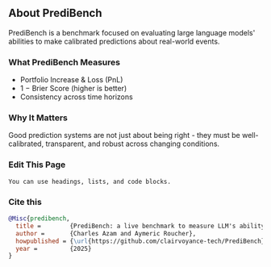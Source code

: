 ## About PrediBench

PrediBench is a benchmark focused on evaluating large language models' abilities to make calibrated predictions about real-world events.

### What PrediBench Measures

- Portfolio Increase & Loss (PnL)
- 1 − Brier Score (higher is better)
- Consistency across time horizons

### Why It Matters

Good prediction systems are not just about being right - they must be well-calibrated, transparent, and robust across changing conditions.

### Edit This Page


```note
You can use headings, lists, and code blocks.
```

### Cite this

```bibtex
@Misc{predibench,
  title =        {PrediBench: a live benchmark to measure LLM's ability to predict the future},
  author =       {Charles Azam and Aymeric Roucher},
  howpublished = {\url{https://github.com/clairvoyance-tech/PrediBench}},
  year =         {2025}
}
```

